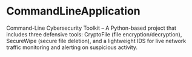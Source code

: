 # CommandLineApplication
Command-Line Cybersecurity Toolkit – A Python-based project that includes three defensive tools: CryptoFile (file encryption/decryption), SecureWipe (secure file deletion), and a lightweight IDS for live network traffic monitoring and alerting on suspicious activity.
